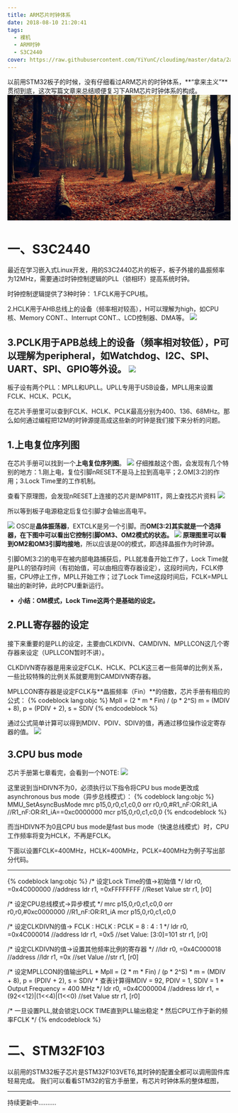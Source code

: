 ```yaml
---
title: ARM芯片时钟体系
date: 2018-08-10 21:20:41
tags: 
  - 裸机
  - ARM时钟
  - S3C2440
cover: https://raw.githubusercontent.com/YiYunC/cloudimg/master/data/2a6a93c00e6.jpg
---
```

以前用STM32板子的时候，没有仔细看过ARM芯片的时钟体系，**“拿来主义”**贯彻到底，这次写篇文章来总结顺便复习下ARM芯片时钟体系的构成。
![](https://raw.githubusercontent.com/YiYunC/cloudimg/master/data/2a6a93c00e6.jpg)


<!--more-->

# 一、S3C2440 #
最近在学习嵌入式Linux开发，用的S3C2440芯片的板子，板子外接的晶振频率为12MHz，需要通过时钟控制逻辑的PLL（锁相环）提高系统时钟。

时钟控制逻辑提供了3种时钟：
1.FCLK用于CPU核。

2.HCLK用于AHB总线上的设备（频率相对较高），H可以理解为high，如CPU核、Memory CONT.、Interrupt CONT.、LCD控制器、DMA等。
![](http://pcwv6qdfo.bkt.clouddn.com/18-8-11/3215543.jpg)

3.PCLK用于APB总线上的设备（频率相对较低），P可以理解为peripheral，如Watchdog、I2C、SPI、UART、SPI、GPIO等外设。
![](http://pcwv6qdfo.bkt.clouddn.com/18-8-11/52372645.jpg)
----------

板子设有两个PLL：MPLL和UPLL。UPLL专用于USB设备，MPLL用来设置FCLK、HCLK、PCLK。

在芯片手册里可以查到FCLK、HCLK、PCLK最高分别为400、136、68MHz。那么如何通过编程把12M的时钟源提高成这些新的时钟是我们接下来分析的问题。

## 1.上电复位序列图 ##
在芯片手册可以找到一个**上电复位序列图**。
![](http://pcwv6qdfo.bkt.clouddn.com/18-8-11/82972905.jpg)
仔细推敲这个图，会发现有几个特别的地方：1.刚上电，复位引脚nRESET不是马上拉到高电平；2.OM[3:2]的作用；3.Lock Time里的工作机制。

查看下原理图，会发现nRESET上连接的芯片是IMP811T，网上查找芯片资料
![](http://pcwv6qdfo.bkt.clouddn.com/18-8-11/22689008.jpg)

所以等到板子电源稳定后复位引脚才会输出高电平。

![](http://pcwv6qdfo.bkt.clouddn.com/18-8-11/96230094.jpg)
OSC是**晶体振荡器**，EXTCLK是另一个引脚。而**OM[3:2]**其实就是一个选择器，在下图中可以看出它控制引脚OM3、OM2模式的状态。
![](http://pcwv6qdfo.bkt.clouddn.com/18-8-11/73806757.jpg)
原理图里可以看到OM2和OM3引脚均**接地**，所以应该是00的模式，即选择晶振作为时钟源。

引脚OM[3:2]的电平在被内部电路捕获后，PLL就准备开始工作了，Lock Time就是PLL的锁存时间（有初始值，可以由相应寄存器设定），这段时间内，FCLK停振，CPU停止工作，MPLL开始工作；过了Lock Time这段时间后，FCLK=MPLL输出的新时钟，此时CPU重新运行。

- **小结：OM模式，Lock Time这两个是基础的设定。**

## 2.PLL寄存器的设定 ##
接下来重要的是PLL的设定，主要由CLKDIVN、CAMDIVN、MPLLCON这几个寄存器来设定（UPLLCON暂时不讲）。

CLKDIVN寄存器是用来设定FCLK、HCLK、PCLK这三者一些简单的比例关系，一些比较特殊的比例关系就要用到CAMDIVN寄存器。

MPLLCON寄存器是设定FCLK与**晶振频率（Fin）**的倍数，芯片手册有相应的公式：
{% codeblock lang:objc %}
Mpll = (2 * m * Fin) / (p * 2^S)
m = (MDIV + 8), p = (PDIV + 2), s = SDIV
{% endcodeblock %}

通过公式简单计算可以得到MDIV、PDIV、SDIV的值，再通过移位操作设定寄存器的值。
![](http://pcwv6qdfo.bkt.clouddn.com/18-8-11/20349431.jpg)

## 3.CPU bus mode ##
芯片手册第七章看完，会看到一个NOTE:
![](http://pcwv6qdfo.bkt.clouddn.com/18-8-13/53274620.jpg)

这里说到当HDIVN不为0，必须执行以下指令将CPU bus mode更改成asynchronous bus mode（异步总线模式）：
{% codeblock lang:objc %}
MMU_SetAsyncBusMode
mrc p15,0,r0,c1,c0,0
orr r0,r0,#R1_nF:OR:R1_iA   //R1_nF:OR:R1_iA==0xc0000000
mcr p15,0,r0,c1,c0,0
{% endcodeblock %}

而当HDIVN不为0且CPU bus mode是fast bus mode（快速总线模式）时，CPU工作频率将变为HCLK，不再是FCLK。


下面以设置FCLK=400MHz，HCLK=400MHz，PCLK=400MHz为例子写出部分代码。

----------

{% codeblock lang:objc %}
   /* 设定Lock Time的值->初始值 */
   ldr r0, =0x4C000000    //address
   ldr r1, =0xFFFFFFFF    //Reset Value
   str r1, [r0]           

   /* 设定CPU总线模式->异步模式 */
   mrc p15,0,r0,c1,c0,0
   orr r0,r0,#0xc0000000  //R1_nF:OR:R1_iA
   mcr p15,0,r0,c1,c0,0

   /* 设定CLKDIVN的值-> FCLK : HCLK : PCLK = 8 : 4 : 1 */
   ldr r0, =0x4C000014    //address
   ldr r1, =0x5           //set Value: [3:0]=101
   str r1, [r0]           

   /* 设定CLKDIVN的值->设置其他频率比例的寄存器 */
   //ldr r0, =0x4C000018    //address
   //ldr r1, =0x           //set Value
   //str r1, [r0] 

   /* 设定MPLLCON的值输出PLL
    * Mpll = (2 * m * Fin) / (p * 2^S)
    * m = (MDIV + 8), p = (PDIV + 2), s = SDIV
    * 查表计算得MDIV = 92, PDIV = 1, SDIV = 1
    * Output Frequency = 400 MHz
    */
   ldr r0, =0x4C000004              //address
   ldr r1, =(92<<12)|(1<<4)|(1<<0)  //set Value
   str r1, [r0]

   /* 一旦设置PLL,就会锁定LOCK TIME直到PLL输出稳定
    * 然后CPU工作于新的频率FCLK
    */
{% endcodeblock %}



# 二、STM32F103 #
以前用的STM32板子芯片是STM32F103VET6,其时钟的配置全都可以调用固件库轻易完成。
我们可以看看STM32的官方手册里，有芯片时钟体系的整体框图，





----------

持续更新中..........





